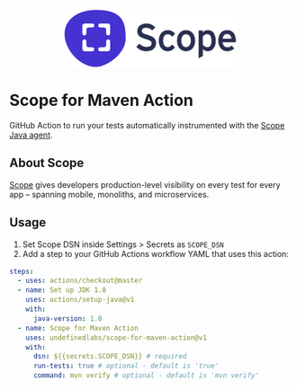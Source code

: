 <p align="center">
  <img src="./scope_logo.svg">
</p>

# Scope for Maven Action

GitHub Action to run your tests automatically instrumented with the [Scope Java agent](http://home.undefinedlabs.com/goto/java-agent).

## About Scope

[Scope](https://scope.dev) gives developers production-level visibility on every test for every app – spanning mobile, monoliths, and microservices.

## Usage

1. Set Scope DSN inside Settings > Secrets as `SCOPE_DSN`
2. Add a step to your GitHub Actions workflow YAML that uses this action:

```yml
steps:
  - uses: actions/checkout@master
  - name: Set up JDK 1.8
    uses: actions/setup-java@v1
    with:
      java-version: 1.8 
  - name: Scope for Maven Action
    uses: undefinedlabs/scope-for-maven-action@v1
    with:
      dsn: ${{secrets.SCOPE_DSN}} # required
      run-tests: true # optional - default is 'true'
      command: mvn verify # optional - default is 'mvn verify'
```